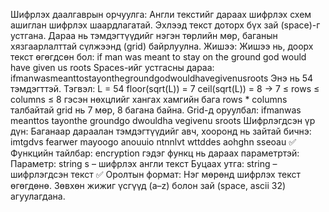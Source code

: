 Шифрлэх даалгаврын орчуулга:
Англи текстийг дараах шифрлэх схем ашиглан шифрлэх шаардлагатай. Эхлээд текст доторх бүх зай (space)-г устгана. Дараа нь тэмдэгтүүдийг нэгэн төрлийн мөр, баганын хязгаарлалттай сүлжээнд (grid) байрлуулна. Жишээ: Жишээ нь, доорх текст өгөгдсөн бол: if man was meant to stay on the ground god would have given us roots Spaces-ийг устгасны дараа: ifmanwasmeanttostayonthegroundgodwouldhavegivenusroots Энэ нь 54 тэмдэгттэй. Тэгвэл: L = 54 floor(sqrt(L)) = 7 ceil(sqrt(L)) = 8 → 7 ≤ rows ≤ columns ≤ 8 гэсэн нөхцлийг хангах хамгийн бага rows * columns талбайтай grid нь 7 мөр, 8 багана байна. Grid-д оруулбал: ifmanwas meanttos tayonthe groundgo dwouldha vegivenu sroots Шифрлэгдсэн үр дүн: Баганаар дараалан тэмдэгтүүдийг авч, хооронд нь зайтай бичнэ: imtgdvs fearwer mayoogo anouuio ntnnlvt wttddes aohghn sseoau ✅ Функцийн тайлбар: encryption гэдэг функц нь дараах параметртэй: Параметр: string s – шифрлэх англи текст Буцаах утга: string – шифрлэгдсэн текст ✅ Оролтын формат: Нэг мөрөнд шифрлэх текст өгөгдөнө. Зөвхөн жижиг үсгүүд (a–z) болон зай (space, ascii 32) агуулагдана.